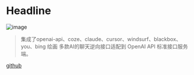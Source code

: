 # Headline

![image](https://github.com/user-attachments/assets/93be2041-8ebc-466a-9fd4-939f4f9082f2)

> 集成了openai-api、coze、claude、cursor、windsurf、blackbox、you、bing  绘画 多款AI的聊天逆向接口适配到 OpenAI API 标准接口服务端。

[github](https://github.com/bincooo/chatgpt-adapter)
